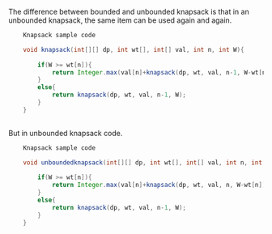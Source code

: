 The difference between bounded and unbounded knapsack is that in an unbounded knapsack, the same item can be used 
again and again. 

```java  
    Knapsack sample code

    void knapsack(int[][] dp, int wt[], int[] val, int n, int W){
        
        if(W >= wt[n]){
            return Integer.max(val[n]+knapsack(dp, wt, val, n-1, W-wt[n]), knapsack(dp, wt, val, n -1 , W))    
        }
        else{
            return knapsack(dp, wt, val, n-1, W);
        }
    }
    
```

But in unbounded knapsack code. 

```java  
    Knapsack sample code

    void unboundedknapsack(int[][] dp, int wt[], int[] val, int n, int W){
        
        if(W >= wt[n]){
            return Integer.max(val[n]+knapsack(dp, wt, val, n, W-wt[n]), knapsack(dp, wt, val, n -1 , W))    
        }
        else{
            return knapsack(dp, wt, val, n-1, W);
        }
    }
    
```
